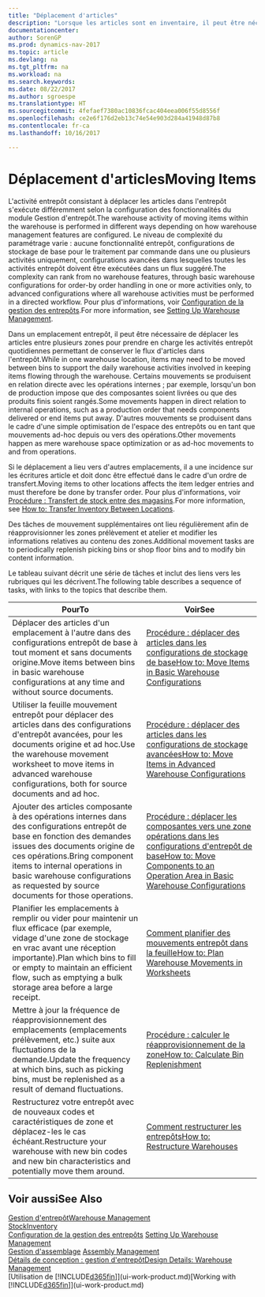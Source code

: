 ```yaml
---
title: "Déplacement d'articles"
description: "Lorsque les articles sont en inventaire, il peut être nécessaire de les déplacer entre plusieurs zones pour prendre en charge les activités entrepôt quotidiennes permettant de conserver le flux d'articles dans l'entrepôt. Certains mouvements se produisent en relation directe avec les opérations internes ; par exemple, lorsqu'un bon de production impose que des composantes soient livrées ou que des produits finis soient rangés. D'autres mouvements se produisent dans le cadre d'une simple optimisation de l'espace des entrepôts ou en tant que mouvements ad-hoc depuis ou vers des opérations."
documentationcenter: 
author: SorenGP
ms.prod: dynamics-nav-2017
ms.topic: article
ms.devlang: na
ms.tgt_pltfrm: na
ms.workload: na
ms.search.keywords: 
ms.date: 08/22/2017
ms.author: sgroespe
ms.translationtype: HT
ms.sourcegitcommit: 4fefaef7380ac10836fcac404eea006f55d8556f
ms.openlocfilehash: ce2e6f176d2eb13c74e54e903d284a41948d87b8
ms.contentlocale: fr-ca
ms.lasthandoff: 10/16/2017

---
```

# <a name="moving-items"></a><span data-ttu-id="fb735-105">Déplacement d'articles</span><span class="sxs-lookup"><span data-stu-id="fb735-105">Moving Items</span></span>
<span data-ttu-id="fb735-106">L'activité entrepôt consistant à déplacer les articles dans l'entrepôt s'exécute différemment selon la configuration des fonctionnalités du module Gestion d'entrepôt.</span><span class="sxs-lookup"><span data-stu-id="fb735-106">The warehouse activity of moving items within the warehouse is performed in different ways depending on how warehouse management features are configured.</span></span> <span data-ttu-id="fb735-107">Le niveau de complexité du paramétrage varie : aucune fonctionnalité entrepôt, configurations de stockage de base pour le traitement par commande dans une ou plusieurs activités uniquement, configurations avancées dans lesquelles toutes les activités entrepôt doivent être exécutées dans un flux suggéré.</span><span class="sxs-lookup"><span data-stu-id="fb735-107">The complexity can rank from no warehouse features, through basic warehouse configurations for order-by order handling in one or more activities only, to advanced configurations where all warehouse activities must be performed in a directed workflow.</span></span> <span data-ttu-id="fb735-108">Pour plus d'informations, voir [Configuration de la gestion des entrepôts](warehouse-setup-warehouse.md).</span><span class="sxs-lookup"><span data-stu-id="fb735-108">For more information, see [Setting Up Warehouse Management](warehouse-setup-warehouse.md).</span></span>

<span data-ttu-id="fb735-109">Dans un emplacement entrepôt, il peut être nécessaire de déplacer les articles entre plusieurs zones pour prendre en charge les activités entrepôt quotidiennes permettant de conserver le flux d'articles dans l'entrepôt.</span><span class="sxs-lookup"><span data-stu-id="fb735-109">While in one warehouse location, items may need to be moved between bins to support the daily warehouse activities involved in keeping items flowing through the warehouse.</span></span> <span data-ttu-id="fb735-110">Certains mouvements se produisent en relation directe avec les opérations internes ; par exemple, lorsqu'un bon de production impose que des composantes soient livrées ou que des produits finis soient rangés.</span><span class="sxs-lookup"><span data-stu-id="fb735-110">Some movements happen in direct relation to internal operations, such as a production order that needs components delivered or end items put away.</span></span> <span data-ttu-id="fb735-111">D'autres mouvements se produisent dans le cadre d'une simple optimisation de l'espace des entrepôts ou en tant que mouvements ad-hoc depuis ou vers des opérations.</span><span class="sxs-lookup"><span data-stu-id="fb735-111">Other movements happen as mere warehouse space optimization or as ad-hoc movements to and from operations.</span></span>

<span data-ttu-id="fb735-112">Si le déplacement a lieu vers d'autres emplacements, il a une incidence sur les écritures article et doit donc être effectué dans le cadre d'un ordre de transfert.</span><span class="sxs-lookup"><span data-stu-id="fb735-112">Moving items to other locations affects the item ledger entries and must therefore be done by transfer order.</span></span> <span data-ttu-id="fb735-113">Pour plus d'informations, voir [Procédure : Transfert de stock entre des magasins](inventory-how-transfer-between-locations.md).</span><span class="sxs-lookup"><span data-stu-id="fb735-113">For more information, see [How to: Transfer Inventory Between Locations](inventory-how-transfer-between-locations.md).</span></span>  

<span data-ttu-id="fb735-114">Des tâches de mouvement supplémentaires ont lieu régulièrement afin de réapprovisionner les zones prélèvement et atelier et modifier les informations relatives au contenu des zones.</span><span class="sxs-lookup"><span data-stu-id="fb735-114">Additional movement tasks are to periodically replenish picking bins or shop floor bins and to modify bin content information.</span></span>  

 <span data-ttu-id="fb735-115">Le tableau suivant décrit une série de tâches et inclut des liens vers les rubriques qui les décrivent.</span><span class="sxs-lookup"><span data-stu-id="fb735-115">The following table describes a sequence of tasks, with links to the topics that describe them.</span></span>   

|<span data-ttu-id="fb735-116">**Pour**</span><span class="sxs-lookup"><span data-stu-id="fb735-116">**To**</span></span>|<span data-ttu-id="fb735-117">**Voir**</span><span class="sxs-lookup"><span data-stu-id="fb735-117">**See**</span></span>|  
|------------|-------------|  
|<span data-ttu-id="fb735-118">Déplacer des articles d'un emplacement à l'autre dans des configurations entrepôt de base à tout moment et sans documents origine.</span><span class="sxs-lookup"><span data-stu-id="fb735-118">Move items between bins in basic warehouse configurations at any time and without source documents.</span></span>|[<span data-ttu-id="fb735-119">Procédure : déplacer des articles dans les configurations de stockage de base</span><span class="sxs-lookup"><span data-stu-id="fb735-119">How to: Move Items in Basic Warehouse Configurations</span></span>](warehouse-how-to-move-items-ad-hoc-in-basic-warehousing.md)|
|<span data-ttu-id="fb735-120">Utiliser la feuille mouvement entrepôt pour déplacer des articles dans des configurations d'entrepôt avancées, pour les documents origine et ad hoc.</span><span class="sxs-lookup"><span data-stu-id="fb735-120">Use the warehouse movement worksheet to move items in advanced warehouse configurations, both for source documents and ad hoc.</span></span>|[<span data-ttu-id="fb735-121">Procédure : déplacer des articles dans les configurations de stockage avancées</span><span class="sxs-lookup"><span data-stu-id="fb735-121">How to: Move Items in Advanced Warehouse Configurations</span></span>](warehouse-how-to-move-items-in-advanced-warehousing.md)|  
|<span data-ttu-id="fb735-122">Ajouter des articles composante à des opérations internes dans des configurations entrepôt de base en fonction des demandes issues des documents origine de ces opérations.</span><span class="sxs-lookup"><span data-stu-id="fb735-122">Bring component items to internal operations in basic warehouse configurations as requested by source documents for those operations.</span></span>|[<span data-ttu-id="fb735-123">Procédure : déplacer les composantes vers une zone opérations dans les configurations d'entrepôt de base</span><span class="sxs-lookup"><span data-stu-id="fb735-123">How to: Move Components to an Operation Area in Basic Warehouse Configurations</span></span>](warehouse-how-to-move-components-to-an-operation-area-in-basic-warehousing.md)|
|<span data-ttu-id="fb735-124">Planifier les emplacements à remplir ou vider pour maintenir un flux efficace (par exemple, vidage d'une zone de stockage en vrac avant une réception importante).</span><span class="sxs-lookup"><span data-stu-id="fb735-124">Plan which bins to fill or empty to maintain an efficient flow, such as emptying a bulk storage area before a large receipt.</span></span>|[<span data-ttu-id="fb735-125">Comment planifier des mouvements entrepôt dans la feuille</span><span class="sxs-lookup"><span data-stu-id="fb735-125">How to: Plan Warehouse Movements in Worksheets</span></span>](warehouse-how-to-plan-warehouse-movements-in-worksheets.md)|
|<span data-ttu-id="fb735-126">Mettre à jour la fréquence de réapprovisionnement des emplacements (emplacements prélèvement, etc.) suite aux fluctuations de la demande.</span><span class="sxs-lookup"><span data-stu-id="fb735-126">Update the frequency at which bins, such as picking bins, must be replenished as a result of demand fluctuations.</span></span>|[<span data-ttu-id="fb735-127">Procédure : calculer le réapprovisionnement de la zone</span><span class="sxs-lookup"><span data-stu-id="fb735-127">How to: Calculate Bin Replenishment</span></span>](warehouse-how-to-calculate-bin-replenishment.md)|
|<span data-ttu-id="fb735-128">Restructurez votre entrepôt avec de nouveaux codes et caractéristiques de zone et déplacez-les le cas échéant.</span><span class="sxs-lookup"><span data-stu-id="fb735-128">Restructure your warehouse with new bin codes and new bin characteristics and potentially move them around.</span></span>|[<span data-ttu-id="fb735-129">Comment restructurer les entrepôts</span><span class="sxs-lookup"><span data-stu-id="fb735-129">How to: Restructure Warehouses</span></span>](warehouse-how-to-restructure-warehouses.md)|  

## <a name="see-also"></a><span data-ttu-id="fb735-130">Voir aussi</span><span class="sxs-lookup"><span data-stu-id="fb735-130">See Also</span></span>  
[<span data-ttu-id="fb735-131">Gestion d'entrepôt</span><span class="sxs-lookup"><span data-stu-id="fb735-131">Warehouse Management</span></span>](warehouse-manage-warehouse.md)  
[<span data-ttu-id="fb735-132">Stock</span><span class="sxs-lookup"><span data-stu-id="fb735-132">Inventory</span></span>](inventory-manage-inventory.md)  
<span data-ttu-id="fb735-133">[Configuration de la gestion des entrepôts](warehouse-setup-warehouse.md)   </span><span class="sxs-lookup"><span data-stu-id="fb735-133">[Setting Up Warehouse Management](warehouse-setup-warehouse.md)   </span></span>  
<span data-ttu-id="fb735-134">[Gestion d'assemblage](assembly-assemble-items.md)  </span><span class="sxs-lookup"><span data-stu-id="fb735-134">[Assembly Management](assembly-assemble-items.md)  </span></span>  
[<span data-ttu-id="fb735-135">Détails de conception : gestion d'entrepôt</span><span class="sxs-lookup"><span data-stu-id="fb735-135">Design Details: Warehouse Management</span></span>](design-details-warehouse-management.md)  
<span data-ttu-id="fb735-136">[Utilisation de [!INCLUDE[d365fin](includes/d365fin_md.md)]](ui-work-product.md)</span><span class="sxs-lookup"><span data-stu-id="fb735-136">[Working with [!INCLUDE[d365fin](includes/d365fin_md.md)]](ui-work-product.md)</span></span>

